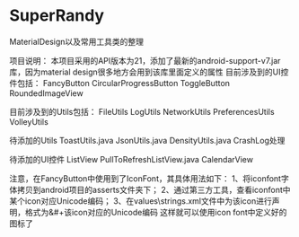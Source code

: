 # SuperRandy
MaterialDesign以及常用工具类的整理

项目说明：
	本项目采用的API版本为21，添加了最新的android-support-v7.jar库，因为material design很多地方会用到该库里面定义的属性
目前涉及到的UI控件包括：
  	FancyButton
  	CircularProgressButton
  	ToggleButton
  	RoundedImageView
  
目前涉及到的Utils包括：
  	FileUtils
  	LogUtils
  	NetworkUtils
  	PreferencesUtils
  	VolleyUtils
  
待添加的Utils
	ToastUtils.java
	JsonUtils.java
	DensityUtils.java
	CrashLog处理

待添加的UI控件
	ListView
		PullToRefreshListView.java
	CalendarView
		

注意，在FancyButton中使用到了IconFont，其具体用法如下：
	1、将iconfont字体拷贝到android项目的asserts文件夹下；
	2、通过第三方工具，查看iconfont中某个icon对应Unicode编码；
	3、在values\strings.xml文件中为该icon进行声明，格式为<string name="icon_like">&#+该icon对应的Unicode编码
	这样就可以使用icon font中定义好的图标了
